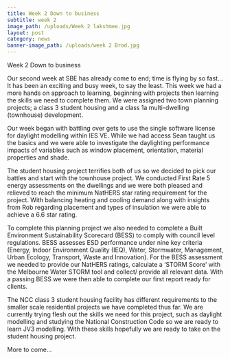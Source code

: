 ```yaml
---
title: Week 2 Down to business
subtitle: week 2
image_path: /uploads/Week 2 lakshmee.jpg
layout: post
category: news
banner-image_path: /uploads/week 2 Brod.jpg
---
```


Week 2 Down to business

Our second week at SBE has already come to end; time is flying by so fast… It has been an exciting and busy week, to say the least. This week we had a more hands on approach to learning, beginning with projects then learning the skills we need to complete them. We were assigned two town planning projects; a class 3 student housing and a class 1a multi-dwelling (townhouse) development.

Our week began with battling over gets to use the single software license for daylight modelling within IES VE. While we had access Sean taught us the basics and we were able to investigate the daylighting performance impacts of variables such as window placement, orientation, material properties and shade.

The student housing project terrifies both of us so we decided to pick our battles and start with the townhouse project. We conducted First Rate 5 energy assessments on the dwellings and we were both pleased and relieved to reach the minimum NatHERS star rating requirement for the project. With balancing heating and cooling demand along with insights from Rob regarding placement and types of insulation we were able to achieve a 6.6 star rating.

To complete this planning project we also needed to complete a Built Environment Sustainability Scorecard (BESS) to comply with council level regulations. BESS assesses ESD performance under nine key criteria (Energy, Indoor Environment Quality (IEQ), Water, Stormwater, Management, Urban Ecology, Transport, Waste and Innovation). For the BESS assessment we needed to provide our NatHERS ratings, calculate a ‘STORM Score’ with the Melbourne Water STORM tool and collect/ provide all relevant data. With a passing BESS we were then able to complete our first report ready for clients.

The NCC class 3 student housing facility has different requirements to the smaller scale residential projects we have completed thus far. We are currently trying flesh out the skills we need for this project, such as daylight modelling and studying the National Construction Code so we are ready to learn JV3 modelling. With these skills hopefully we are ready to take on the student housing project.

More to come…